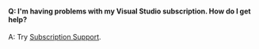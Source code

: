 #### Q:	I'm having problems with my Visual Studio subscription. How do I get help?

A:	Try [Subscription Support](https://visualstudio.microsoft.com/support/subscription-support-vs). 